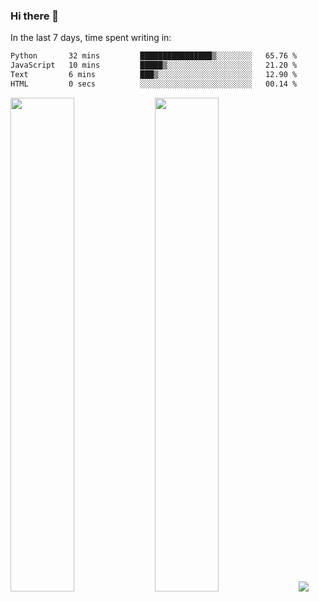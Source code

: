 ### Hi there 👋

In the last 7 days, time spent writing in:

<!--START_SECTION:waka-->

```txt
Python       32 mins         ████████████████▒░░░░░░░░   65.76 %
JavaScript   10 mins         █████▒░░░░░░░░░░░░░░░░░░░   21.20 %
Text         6 mins          ███▒░░░░░░░░░░░░░░░░░░░░░   12.90 %
HTML         0 secs          ░░░░░░░░░░░░░░░░░░░░░░░░░   00.14 %
```

<!--END_SECTION:waka-->

<img src="https://wakatime.com/share/@jimtje/5d0c92de-08f8-4a72-8f2f-6a9693d1e318.svg" width=45% height=45%> <img src="https://wakatime.com/share/@jimtje/501498ae-bda5-4da7-a89d-b40bcdd5556d.svg" width=45% height=45%>
![](https://hit.yhype.me/github/profile?user_id=43537315)
